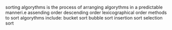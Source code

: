 sorting algorythms is the process of arranging algorythms in a predictable manneri.e
assending order
descending order
lexicographical order
methods to sort algorythms include:
bucket sort
bubble sort
insertion sort
selection sort
